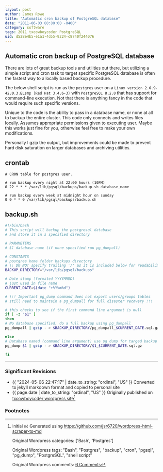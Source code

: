 ```yaml
---
layout: post
author: James Rowe
title: "Automatic cron backup of PostgreSQL database"
date: "2011-06-03 00:00:00 -0400"
category: software
tags: 2011 txcowboycoder PostgreSQL
uid: d528e4b5-e1a1-4d55-9224-c8740f244076
---
```


## Automatic cron backup of PostgreSQL database

There are lots of great backup tools and utilities out there, but utilizing a simple script and cron task to target specific PostgreSQL database is often the fastest way to a locally based backup procedure.

The below shell script is run as the `postgres` user on a `Linux version 2.6.9-42.0.3.ELsmp (Red Hat 3.4.6-3)` with `PostgreSQL 8.2.0` that has support for command-line execution. Not that there is anything fancy in the code that would require such specific versions.

Unique to the code is the ability to pass in a database name, or none at all to backup the entire cluster. This code only connects and writes files locally. Assumes appropriate permissions given to executing user. Maybe this works just fine for you, otherwise feel free to make your own modifications.

Personally I gzip the output, but improvements could be made to prevent hard disk saturation on larger databases and archiving utilities.

## crontab

```
# CRON table for postgres user.

# run backup every night at 22:00 hours (10PM)
0 22 * * * /var/lib/pgsql/backups/backup.sh database_name

# run backup every week at midnight hour on sunday
0 0 * * 0 /var/lib/pgsql/backups/backup.sh

```

## backup.sh

```bash
#!/bin/bash
# This script will backup the postgresql database
# and store it in a specified directory

# PARAMETERS
# $1 database name (if none specified run pg_dumpall)

# CONSTANTS
# postgres home folder backups directory
# !! DO NOT specify trailing '/' as it is included below for readability !!
BACKUP_DIRECTORY="/var/lib/pgsql/backups"

# Date stamp (formated YYYYMMDD)
# just used in file name
CURRENT_DATE=$(date "+%Y%m%d")

# !!! Important pg_dump command does not export users/groups tables
# still need to maintain a pg_dumpall for full disaster recovery !!!

# this checks to see if the first command line argument is null
if [ -z "$1" ]
then
# No database specified, do a full backup using pg_dumpall
pg_dumpall | gzip - > $BACKUP_DIRECTORY/pg_dumpall_$CURRENT_DATE.sql.gz

else
# Database named (command line argument) use pg_dump for targed backup
pg_dump $1 | gzip - > $BACKUP_DIRECTORY/$1_$CURRENT_DATE.sql.gz

fi
```

---

### Significant Revisions

- {{ "2024-05-06 22:47:17" | date_to_string: "ordinal", "US" }} Converted to jekyll markdown format and copied to personal site
- {{ page.date | date_to_string: "ordinal", "US" }} Originally published on [txcowboycoder wordpress site](https://txcowboycoder.wordpress.com/2011/06/03/automatic-cron-backup-of-postgresql-database/)[^draft]

### Footnotes

[^draft]: Initial `md` Generated using <https://github.com/jsr6720/wordpress-html-scraper-to-md>

    Original Wordpress categories: ['Bash', 'Postgres']

    Original Wordpress tags: "Bash", "Postgres", "backup", "cron", "pgsql", "pg_dump", "PostgreSQL", "shell script"

    Original Wordpress comments: <a href="https://txcowboycoder.wordpress.com/2011/06/03/automatic-cron-backup-of-postgresql-database/#comments">6 Comments</a>